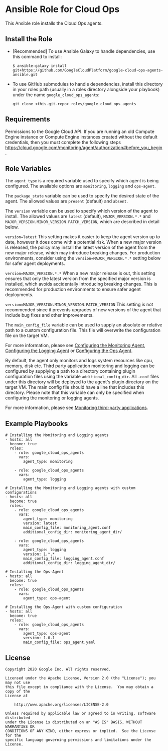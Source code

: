 Ansible Role for Cloud Ops
==========================

This Ansible role installs the Cloud Ops agents.

Install the Role
----------------

* [Recommended] To use Ansible Galaxy to handle dependencies, use this command
  to install:
  
  ```$ ansible-galaxy install git+https://github.com/GoogleCloudPlatform/google-cloud-ops-agents-ansible.git```

* To use GitHub submodules to handle dependencies, install this directory in
  your roles path (usually in a roles directory alongside your playbook) under
  the name `google_cloud_ops_agents`:
  
  ```git clone <this-git-repo> roles/google_cloud_ops_agents```
  
Requirements
------------

Permissions to the Google Cloud API. If you are running an old Compute Engine
instance or Compute Engine instances created without the default credentials,
then you must complete the following steps
https://cloud.google.com/monitoring/agent/authorization#before_you_begin.

Role Variables
--------------

The `agent_type` is a required variable used to specify which agent is being
configured. The available options are `monitoring`, `logging` and `ops-agent`.

The `package_state` variable can be used to specify the desired state of the
agent. The allowed values are `present` (default) and `absent`.

The `version` variable can be used to specify which version of the agent to
install. The allowed values are `latest` (default), `MAJOR_VERSION.*.*` and
`MAJOR_VERSION.MINOR_VERSION.PATCH_VERSION`, which are described in detail
below.

`version=latest` This setting makes it easier to keep the agent version up to
date, however it does come with a potential risk. When a new major version is
released, the policy may install the latest version of the agent from the new
major release, which may introduce breaking changes. For production
environments, consider using the `version=MAJOR_VERSION.*.*` setting below for
safer agent deployments.

`version=MAJOR_VERSION.*.*` When a new major release is out, this setting
ensures that only the latest version from the specified major version is
installed, which avoids accidentally introducing breaking changes. This is
recommended for production environments to ensure safer agent deployments.

`version=MAJOR_VERSION.MINOR_VERSION.PATCH_VERSION` This setting is not
recommended since it prevents upgrades of new versions of the agent that include
bug fixes and other improvements.

The `main_config_file` variable can be used to supply an absolute or relative
path to a custom configuration file. This file will overwrite the configuration
file on the target VM.

For more information, please see [Configuring the Monitoring
Agent](https://cloud.google.com/monitoring/agent/configuration), [Configuring
the Logging
Agent](https://cloud.google.com/logging/docs/agent/configuration)
or [Configuring the Ops
Agent](https://cloud.google.com/stackdriver/docs/solutions/ops-agent/configuration).

By default, the agent only monitors and logs system resources like cpu, memory,
disk etc. Third party application monitoring and logging can be configured by
supplying a path to a directory containing plugin configuration files using the
variable `additional_config_dir`. All `.conf` files under this directory will be
deployed to the agent's plugin directory on the target VM. The main config file
should have a line that includes this directory. Please note that this variable
can only be specified when configuring the monitoring or logging agents.

For more information, please see [Monitoring third-party
applications](https://cloud.google.com/monitoring/agent/plugins).

Example Playbooks
----------------

```
# Installing the Monitoring and Logging agents
- hosts: all
  become: true
  roles:
    - role: google_cloud_ops_agents
      vars:
        agent_type: monitoring

    - role: google_cloud_ops_agents
      vars:
        agent_type: logging
```
```
# Installing the Monitoring and Logging agents with custom configurations
- hosts: all
  become: true
  roles:
    - role: google_cloud_ops_agents
      vars:
        agent_type: monitoring
        version: latest
        main_config_file: monitoring_agent.conf
        additional_config_dir: monitoring_agent_dir/

    - role: google_cloud_ops_agents
      vars:
        agent_type: logging
        version: 1.*.*
        main_config_file: logging_agent.conf
        additional_config_dir: logging_agent_dir/
```
```
# Installing the Ops-Agent
- hosts: all
  become: true
  roles:
    - role: google_cloud_ops_agents
      vars:
        agent_type: ops-agent
```
```
# Installing the Ops-Agent with custom configuration
- hosts: all
  become: true
  roles:
    - role: google_cloud_ops_agents
      vars:
        agent_type: ops-agent
        version: 1.0.1
        main_config_file: ops_agent.yaml
```

License
-------

```
Copyright 2020 Google Inc. All rights reserved.

Licensed under the Apache License, Version 2.0 (the "License"); you may not use
this file except in compliance with the License.  You may obtain a copy of the
License at

    http://www.apache.org/licenses/LICENSE-2.0

Unless required by applicable law or agreed to in writing, software distributed
under the License is distributed on an "AS IS" BASIS, WITHOUT WARRANTIES OR
CONDITIONS OF ANY KIND, either express or implied.  See the License for the
specific language governing permissions and limitations under the License.
```

